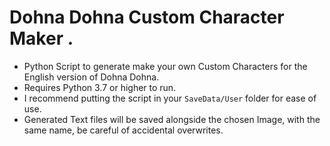 # Dohna Dohna Custom Character Maker .
* Python Script to generate make your own Custom Characters for the English version of Dohna Dohna.  
* Requires Python 3.7 or higher to run.  
* I recommend putting the script in your `SaveData/User` folder for ease of use.  
* Generated Text files will be saved alongside the chosen Image, with the same name, be careful of accidental overwrites.  